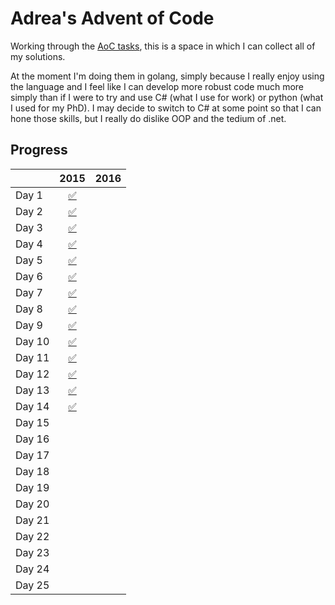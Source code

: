 # Adrea's Advent of Code

Working through the [AoC tasks](https://adventofcode.com), this is a space in which I can collect all of my solutions. 

At the moment I'm doing them in golang, simply because I really enjoy using the language and I feel like I can develop more robust code much more simply than if I were to try and use C# (what I use for work) or python (what I used for my PhD). I may decide to switch to C# at some point so that I can hone those skills, but I really do dislike OOP and the tedium of .net.

## Progress
| | 2015 | 2016 |
|:- |:-:|:-: |
| Day 1 | [:white_check_mark:](2015/01/README.md) | |
| Day 2 | [:white_check_mark:](2015/02/README.md) | |
| Day 3 | [:white_check_mark:](2015/03/README.md) | |
| Day 4 | [:white_check_mark:](2015/04/README.md) | |
| Day 5 | [:white_check_mark:](2015/05/README.md) | |
| Day 6 | [:white_check_mark:](2015/06/README.md) | |
| Day 7 | [:white_check_mark:](2015/07/README.md) | |
| Day 8 | [:white_check_mark:](2015/08/README.md) | |
| Day 9 | [:white_check_mark:](2015/09/README.md) | |
| Day 10 | [:white_check_mark:](2015/10/README.md) | |
| Day 11 | [:white_check_mark:](2015/11/README.md) | |
| Day 12 | [:white_check_mark:](2015/12/README.md) | |
| Day 13 | [:white_check_mark:](2015/13/README.md) | |
| Day 14 | [:white_check_mark:](2015/14/README.md) | |
| Day 15 |  | |
| Day 16 |  | |
| Day 17 |  | |
| Day 18 |  | |
| Day 19 |  | |
| Day 20 |  | |
| Day 21 |  | |
| Day 22 |  | |
| Day 23 |  | |
| Day 24 |  | |
| Day 25 |  |  |